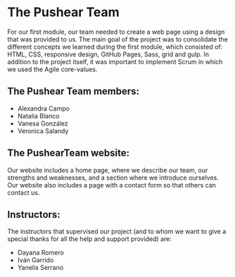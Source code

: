 # The Pushear Team

For our first module, our team needed to create a web page using a design that was provided to us. The main goal of the project was to consolidate the different concepts we learned during the first module, which consisted of: HTML, CSS, responsive design, GitHub Pages, Sass, grid and gulp. In addition to the project itself, it was important to implement Scrum in which we used the Agile core-values.

## The Pushear Team members:

- Alexandra Campo
- Natalia Blanco
- Vanesa González
- Veronica Salandy

## The PushearTeam website:

Our website includes a home page, where we describe our team, our strengths and weaknesses, and a section where we introduce ourselves. Our website also includes a page with a contact form so that others can contact us.

## Instructors:

The instructors that supervised our project (and to whom we want to give a special thanks for all the help and support provided) are:

- Dayana Romero
- Iván Garrido
- Yanelis Serrano
